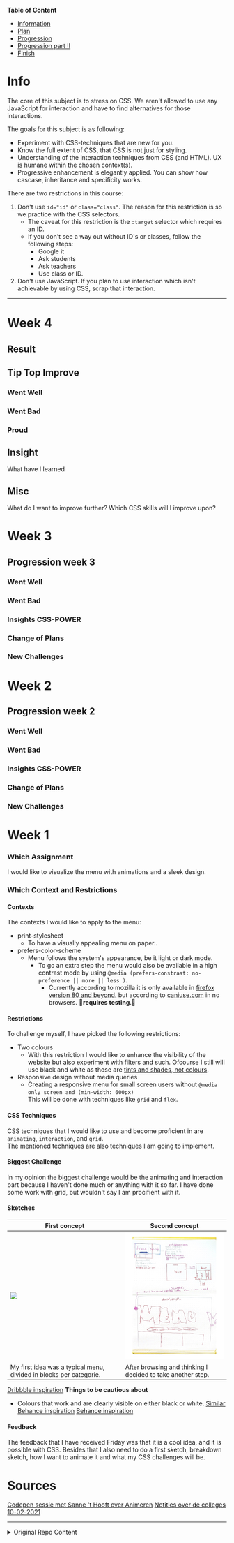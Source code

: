 **Table of Content**

- [Information](#info)
- [Plan](#week-1)
- [Progression](#week-2)
- [Progression part II](#week-3)
- [Finish](#week-4)

# Info

The core of this subject is to stress on CSS. We aren't allowed to use any JavaScript for interaction and have to find alternatives for those interactions.

The goals for this subject is as following:

- Experiment with CSS-techniques that are new for you.
- Know the full extent of CSS, that CSS is not just for styling.
- Understanding of the interaction techniques from CSS (and HTML). UX is humane within the chosen context(s).
- Progressive enhancement is elegantly applied. You can show how cascase, inheritance and specificity works.

There are two restrictions in this course:

1. Don't use `id="id"` or `class="class"`. The reason for this restriction is so we practice with the CSS selectors.
   - The caveat for this restriction is the `:target` selector which requires an ID.
   - If you don't see a way out without ID's or classes, follow the following steps:
     - Google it
     - Ask students
     - Ask teachers
     - Use class or ID.
1. Don't use JavaScript. If you plan to use interaction which isn't achievable by using CSS, scrap that interaction.

---

# Week 4

## Result

## Tip Top Improve

### Went Well

### Went Bad

### Proud

## Insight

What have I learned

## Misc

What do I want to improve further? Which CSS skills will I improve upon?

# Week 3

## Progression week 3

### Went Well

### Went Bad

### Insights CSS-POWER

### Change of Plans

### New Challenges

# Week 2

## Progression week 2

### Went Well

### Went Bad

### Insights CSS-POWER

### Change of Plans

### New Challenges

# Week 1

### Which Assignment

I would like to visualize the menu with animations and a sleek design.

### Which Context and Restrictions

#### Contexts

The contexts I would like to apply to the menu:

- print-stylesheet
  - To have a visually appealing menu on paper..
- prefers-color-scheme
  - Menu follows the system's appearance, be it light or dark mode.
    - To go an extra step the menu would also be available in a high contrast mode by using `@media (prefers-constrast: no-preference || more || less )`.
      - Currently according to mozilla it is only available in [firefox version 80 and beyond.](https://developer.mozilla.org/en-US/docs/Web/CSS/@media/prefers-contrast) but according to [caniuse.com](https://caniuse.com/?search=prefers-contrast) in no browsers. 🧪**requires testing**.🧪

#### Restrictions

To challenge myself, I have picked the following restrictions:

- Two colours
  - With this restriction I would like to enhance the visibility of the website but also experiment with filters and such. Ofcourse I still will use black and white as those are [tints and shades, not colours](https://www.adobe.com/creativecloud/design/discover/is-black-a-color.html#:~:text=Black%20is%20the%20absence%20of,on%20the%20visible%20light%20spectrum.&text=But%20in%20a%20technical%20sense,colors%2C%20they're%20shades.).
- Responsive design without media queries
  - Creating a responsive menu for small screen users without `@media only screen and (min-width: 600px)`  
    This will be done with techniques like `grid` and `flex`.

#### CSS Techniques

CSS techniques that I would like to use and become proficient in are `animating`, `interaction`, and `grid`.  
The mentioned techniques are also techniques I am going to implement.

#### Biggest Challenge

In my opinion the biggest challenge would be the animating and interaction part because I haven't done much or anything with it so far. I have done some work with grid, but wouldn't say I am procifient with it.

#### Sketches

| First concept                                                      | Second concept                                               |
| ------------------------------------------------------------------ | ------------------------------------------------------------ |
| <img src="./style/assets/first-idea.png" style="width: 30vw" />    | <img src="./style/assets/concept.jpg" style="width: 30vw" /> |
| My first idea was a typical menu, divided in blocks per categorie. | After browsing and thinking I decided to take another step.  |

[Dribbble inspiration](https://dribbble.com/Dewarian/collections/4446378-Menu-Inspo)
**Things to be cautious about**

- Colours that work and are clearly visible on either black or white.
  [Similar Behance inspiration](https://www.behance.net/search/images?similarStyleImagesId=546989879)
  [Behance inspiration](https://www.behance.net/collection/182174061/Menu-Inspo)

#### Feedback

The feedback that I have received Friday was that it is a cool idea, and it is possible with CSS. Besides that I also need to do a first sketch, breakdown sketch, how I want to animate it and what my CSS challenges will be.

# Sources

[Codepen sessie met Sanne 't Hooft over Animeren](https://codepen.io/dewarian/pen/WNoGXLe?editors=0100)
[Notities over de colleges 10-02-2021](https://www.notion.so/CTTTR-L3-10f9c27cdfcf43aea92c57600120f07c)

---

<details>
  <summary>Original Repo Content</summary>
  # CSS to the Rescue @cmda-minor-web 2020 - 2021

Wij vinden het web fascinerend. De laatste jaren is CSS een volwassen en zeer krachtige taal geworden (niet langer een bottleneck - integendeel). Veel van de (nieuwe) **CSS-lekkernijen** worden echter nog niet ten volle benut. Sommige delen van de spec worden onterecht (nog) niet bemind, andere delen zijn zo groot en complex dat we mogelijkheden nog niet hebben doorgrond. Aan jou de mooie opdracht om de onontgonnen delen van de CSS-wereld in kaart te brengen.

**In dit vierweekse vak ga je experimenteren met (voor jou) nieuwe CSS technieken - om daarna/mee een innovatieve, experimentele én aangename ervaring te creëren - met vanilla CSS en HTML dus (frameworks, preprocessors, libraries en JS zijn niet toegestaan).**

Nb. Het experiment wordt gewaardeerd - zelfs/zeker als het niet (helemaal) lukt. Voel je vrij om verder te gaan dan de CSS-technieken die je al beheerst.

## Dingen om vooraf te doen

- 🔱 **Fork** deze repository
- ✅ [**Enroll** je voor de minor via de courselector](https://icthva.sharepoint.com/sites/courseselector#/CourseSelector/web-design-and-development/2020-2021) (dan kun je je werk straks ook op [DLO](https://dlo.mijnhva.nl/d2l/home/275640) opleveren)
- 🎥 **Camera's aan** tijdens lessen en co (zorg dat je webcam werkt)
- 📒 **Bekijk** het programma en de kennismakingsoefening alvast even

## Opdrachten

Het vak bestaat uit:

- [Een kennismakingsoefening](https://cmda-minor-web.github.io/css-to-the-rescue-2021/oefening.html)
- [De eindopdracht](https://cmda-minor-web.github.io/css-to-the-rescue-2021/index.html)

De [beoordelingscriteria voor de eindopdracht](https://cmda-minor-web.github.io/css-to-the-rescue-2021/beoordelingsformulier.html) op een rijte.

## Programma

Het vak beslaat 4 weken. Bekijk de presentatie met alle details [soon].

In Teams vind je de [Excel met de indeling en planning](https://teams.microsoft.com/l/file/6E37FED4-91C7-4293-A7C4-C0309D24634D?tenantId=0907bb1e-21fc-476f-8843-02d09ceb59a7&fileType=xlsx&objectUrl=https%3A%2F%2Ficthva.sharepoint.com%2Fsites%2FFDMCI_EDU__CMD20_21_Minor_Web_5i7j73jt%2FShared%20Documents%2F03%20-%20CSS%20to%20the%20Rescue%2FCSS%20to%20the%20rescue%20-%20Indeling%20%26%20Planning.xlsx&baseUrl=https%3A%2F%2Ficthva.sharepoint.com%2Fsites%2FFDMCI_EDU__CMD20_21_Minor_Web_5i7j73jt&serviceName=teams&threadId=19:84bbb4a3b90d40a6b434649359689744@thread.tacv2&groupId=5d001f9a-0a4b-4768-92b1-0f1768328ba3).
Daar schrijf je je ook in voor themasessies en het eindgesprek.

Colleges, lessen en gesprekken vinden plaats [in Teams](https://teams.microsoft.com/l/channel/19%3a84bbb4a3b90d40a6b434649359689744%40thread.tacv2/03%2520-%2520CSS%2520to%2520the%2520Rescue?groupId=5d001f9a-0a4b-4768-92b1-0f1768328ba3&tenantId=0907bb1e-21fc-476f-8843-02d09ceb59a7).

## Docenten

- Vasilis van Gemert
- Thijs Spijker
- Sanne 't Hooft
- Leonie Smits

## Learning goals

- _You understand the broader scope of CSS: You can show that CSS can be used for more than just styling web pages._
- ~~_You understand the progressive enhancement parts of CSS: You can show that you can use the cascade, inheritance and specificity in your project_~~
- _You understand the interactive parts of CSS: Is the UX fully enhanced within in given CSS scope?_
- _You have been experimenting: Have the learning goals been stretched?_

[](https://docs.google.com/spreadsheets/d/1Xv48MSiACNmnM6nXpGGUb8mJDC459uSaxJszO_zLEp8/edit?usp=sharing)

## De Selector First CSS & No JS aanpak

Het **eerste uitgangspunt** is dat je _geen_ ID's en classes gebruikt. Niet omdat ze niet nuttig zijn, maar om te oefenen met de [vele CSS selectoren](https://css-tricks.com/almanac/) die je tot je beschikking hebt. ID's mag je alleen gebruiken om de :target selector te triggeren. En als het echt echt echt niet anders kan, heb je permissie om een paar classes toe te voegen.

Een **tweede uitgangspunt** is dat je _geen_ JS gebruikt (i.i.g. zo min mogelijk - het vak heet niet voor niets CSS to the Rescue). Wat met CSS en/of HTML kan mag je _niet_ met JS realiseren en het is _niet_ toegestaan om CSS properties met JS aan te passen. We vinden het daarentegen wel interessant dat je verkent waar JS en CSS elkaar raken/versterken, bijv. het [uitlezen en aanpassen van CSS custom properties](https://developer.mozilla.org/en-US/docs/Web/CSS/Using_CSS_custom_properties), of bijv. de [animationstart](https://developer.mozilla.org/en-US/docs/Web/API/HTMLElement/animationstart_event), [animationcancel](https://developer.mozilla.org/en-US/docs/Web/API/HTMLElement/animationcancel_event), [animationiteration](https://developer.mozilla.org/en-US/docs/Web/API/HTMLElement/animationiteration_event) en [animationend](https://developer.mozilla.org/en-US/docs/Web/API/HTMLElement/animationend_event) events gebruiken.

</details>
